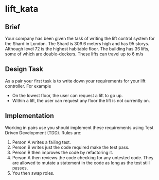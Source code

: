 # lift_kata

## Brief

Your company has been given the task of writing the lift control system for the Shard in London.  The Shard is 309.6 meters high and has 95 storys.  Although level 72 is the highest habitable floor.
The building has 36 lifts,  some of which are double-deckers.  These lifts can travel up to 6 m/s


## Design Task

As a pair your first task is to write down your requirements for your lift controller.  For example
* On the lowest floor, the user can request a lift to go up.
* Within a lift, the user can request any floor the lift is not currently on.


## Implementation

Working in pairs use you should implement these requirements using Test Driven Development (TDD).  Rules are:

1. Person A writes a failing test.
2. Person B writes just the code required make the test pass.
3. Person B then improves the code by refactoring it.
4. Person A then reviews the code checking for any untested code.  They are allowed to mutate a statement in the code as long as the test still passes.
5. You then swap roles.





